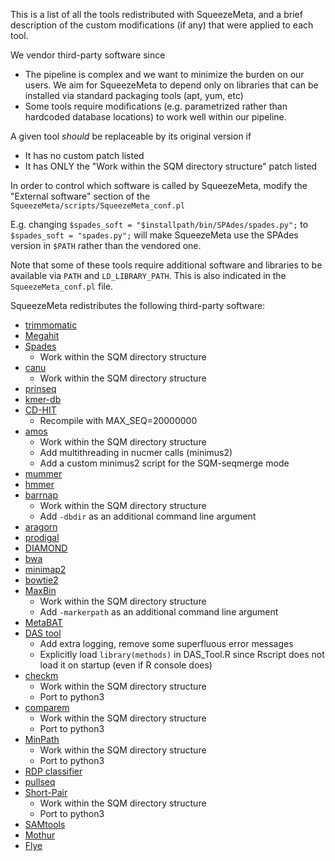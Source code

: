 This is a list of all the tools redistributed with SqueezeMeta, and a brief description of the custom modifications (if any) that were applied to each tool.

We vendor third-party software since
- The pipeline is complex and we want to minimize the burden on our users. We aim for SqueezeMeta to depend only on libraries that can be installed via standard packaging tools (apt, yum, etc)
- Some tools require modifications (e.g. parametrized rather than hardcoded database locations) to work well within our pipeline.

A given tool _should_ be replaceable by its original version if
- It has no custom patch listed
- It has ONLY the "Work within the SQM directory structure" patch listed

In order to control which software is called by SqueezeMeta, modify the "External software" section of the `SqueezeMeta/scripts/SqueezeMeta_conf.pl`

E.g. changing `$spades_soft = "$installpath/bin/SPAdes/spades.py";` to `$spades_soft = "spades.py";` will make SqueezeMeta use the SPAdes version in `$PATH` rather than the vendored one.

Note that some of these tools require additional software and libraries to be available via `PATH` and `LD_LIBRARY_PATH`. This is also indicated in the `SqueezeMeta_conf.pl` file.

SqueezeMeta redistributes the following third-party software:
* [trimmomatic](http://www.usadellab.org/cms/?page=trimmomatic)
* [Megahit](https://github.com/voutcn/megahit)
* [Spades](http://cab.spbu.ru/software/spades)
  - Work within the SQM directory structure
* [canu](https://github.com/marbl/canu)
  - Work within the SQM directory structure
* [prinseq](http://prinseq.sourceforge.net)
* [kmer-db](https://github.com/refresh-bio/kmer-db)
* [CD-HIT](https://github.com/weizhongli/cdhit)
  - Recompile with MAX_SEQ=20000000
* [amos](http://www.cs.jhu.edu/~genomics/AMOS)
  - Work within the SQM directory structure
  - Add multithreading in nucmer calls (minimus2)
  - Add a custom minimus2 script for the SQM-seqmerge mode
* [mummer](https://github.com/mummer4/mummer)
* [hmmer](http://hmmer.org/)
* [barrnap](https://github.com/tseemann/barrnap)
  - Work within the SQM directory structure
  - Add `-dbdir` as an additional command line argument
* [aragorn](http://130.235.244.92/ARAGORN/)
* [prodigal](https://github.com/hyattpd/Prodigal)
* [DIAMOND](https://github.com/bbuchfink/diamond)
* [bwa](https://github.com/lh3/bwa)
* [minimap2](https://github.com/lh3/minimap2)
* [bowtie2](http://bowtie-bio.sourceforge.net/bowtie2/index.shtml)
* [MaxBin](https://downloads.jbei.org/data/microbial_communities/MaxBin/MaxBin.html)
  - Work within the SQM directory structure
  - Add `-markerpath` as an additional command line argument
* [MetaBAT](https://bitbucket.org/berkeleylab/metabat)
* [DAS tool](https://github.com/cmks/DAS_Tool)
  - Add extra logging, remove some superfluous error messages
  - Explicitly load `library(methods)` in DAS_Tool.R since Rscript does not load it on startup (even if R console does)
* [checkm](http://ecogenomics.github.io/CheckM)
  - Work within the SQM directory structure
  - Port to python3
* [comparem](https://github.com/dparks1134/CompareM)
  - Work within the SQM directory structure
  - Port to python3
* [MinPath](http://omics.informatics.indiana.edu/MinPath)
  - Work within the SQM directory structure
  - Port to python3
* [RDP classifier](https://github.com/rdpstaff/classifier)
* [pullseq](https://github.com/bcthomas/pullseq)
* [Short-Pair](https://sourceforge.net/projects/short-pair/)
  - Work within the SQM directory structure
  - Port to python3
* [SAMtools](http://samtools.sourceforge.net/)
* [Mothur](https://mothur.org/)
* [Flye](https://github.com/fenderglass/Flye)
